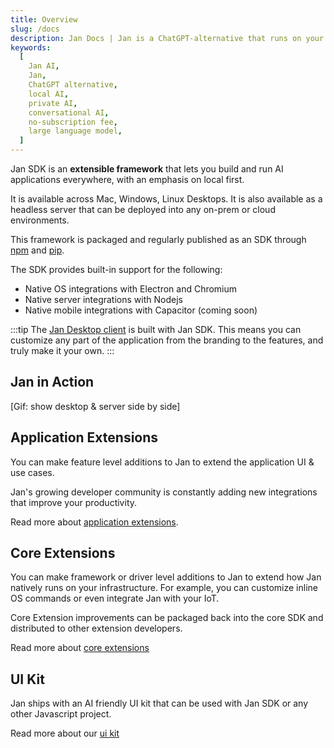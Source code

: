 ```yaml
---
title: Overview
slug: /docs
description: Jan Docs | Jan is a ChatGPT-alternative that runs on your own computer, with a local API server.
keywords:
  [
    Jan AI,
    Jan,
    ChatGPT alternative,
    local AI,
    private AI,
    conversational AI,
    no-subscription fee,
    large language model,
  ]
---
```


Jan SDK is an **extensible framework** that lets you build and run AI applications everywhere, with an emphasis on local first.

It is available across Mac, Windows, Linux Desktops. It is also available as a headless server that can be deployed into any on-prem or cloud environments.

This framework is packaged and regularly published as an SDK through [npm](https://www.npmjs.com/org/janhq) and [pip](https://pypi.org/).

The SDK provides built-in support for the following:

- Native OS integrations with Electron and Chromium
- Native server integrations with Nodejs
- Native mobile integrations with Capacitor (coming soon)

:::tip
The [Jan Desktop client](https://github.com/janhq/jan/releases) is built with Jan SDK. This means you can customize any part of the application from the branding to the features, and truly make it your own.
:::

## Jan in Action

[Gif: show desktop & server side by side]

## Application Extensions

You can make feature level additions to Jan to extend the application UI & use cases.

Jan's growing developer community is constantly adding new integrations that improve your productivity.

Read more about [application extensions](/docs/extension-capabilities/application).

## Core Extensions

You can make framework or driver level additions to Jan to extend how Jan natively runs on your infrastructure. For example, you can customize inline OS commands or even integrate Jan with your IoT.

Core Extension improvements can be packaged back into the core SDK and distributed to other extension developers.

Read more about [core extensions](/docs/extension-capabilities/core/)

## UI Kit

Jan ships with an AI friendly UI kit that can be used with Jan SDK or any other Javascript project.

Read more about our [ui kit](/docs/ui-kit)
